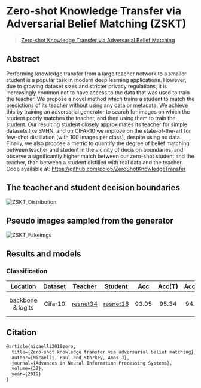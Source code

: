 # Zero-shot Knowledge Transfer via Adversarial Belief Matching (ZSKT)

> [Zero-shot Knowledge Transfer via Adversarial Belief Matching](https://arxiv.org/abs/1905.09768)

<!-- [ALGORITHM] -->

## Abstract

Performing knowledge transfer from a large teacher network to a smaller student is a popular task in modern deep learning applications. However, due to growing dataset sizes and stricter privacy regulations, it is increasingly common not to have access to the data that was used to train the teacher. We propose a novel method which trains a student to match the predictions of its teacher without using any data or metadata. We achieve this by training an adversarial generator to search for images on which the student poorly matches the teacher, and then using them to train the student. Our resulting student closely approximates its teacher for simple datasets like SVHN, and on CIFAR10 we improve on the state-of-the-art for few-shot distillation (with 100 images per class), despite using no data. Finally, we also propose a metric to quantify the degree of belief matching between teacher and student in the vicinity of decision boundaries, and observe a significantly higher match between our zero-shot student and the teacher, than between a student distilled with real data and the teacher. Code available at: https://github.com/polo5/ZeroShotKnowledgeTransfer

## The teacher and student decision boundaries

![ZSKT_Distribution](/docs/en/imgs/model_zoo/zskt/zskt_distribution.png)

## Pseudo images sampled from the generator

![ZSKT_Fakeimgs](/docs/en/imgs/model_zoo/zskt/zskt_synthesis.png)

## Results and models

### Classification

|     Location      | Dataset |                                                     Teacher                                                     |                                                     Student                                                     |  Acc  | Acc(T) | Acc(S) |                               Config                                | Download                                                                                                                                     |
| :---------------: | :-----: | :-------------------------------------------------------------------------------------------------------------: | :-------------------------------------------------------------------------------------------------------------: | :---: | :----: | :----: | :-----------------------------------------------------------------: | :------------------------------------------------------------------------------------------------------------------------------------------- |
| backbone & logits | Cifar10 | [resnet34](https://github.com/open-mmlab/mmclassification/blob/master/configs/resnet/resnet34_8xb16_cifar10.py) | [resnet18](https://github.com/open-mmlab/mmclassification/blob/master/configs/resnet/resnet18_8xb16_cifar10.py) | 93.05 | 95.34  | 94.82  | [config](./zskt_backbone_logits_resnet34_resnet18_8xb16_cifar10.py) | [teacher](https://download.openmmlab.com/mmclassification/v0/resnet/resnet34_b16x8_cifar10_20210528-a8aa36a6.pth) \|[model](<>) \| [log](<>) |

## Citation

```latex
@article{micaelli2019zero,
  title={Zero-shot knowledge transfer via adversarial belief matching},
  author={Micaelli, Paul and Storkey, Amos J},
  journal={Advances in Neural Information Processing Systems},
  volume={32},
  year={2019}
}
```
